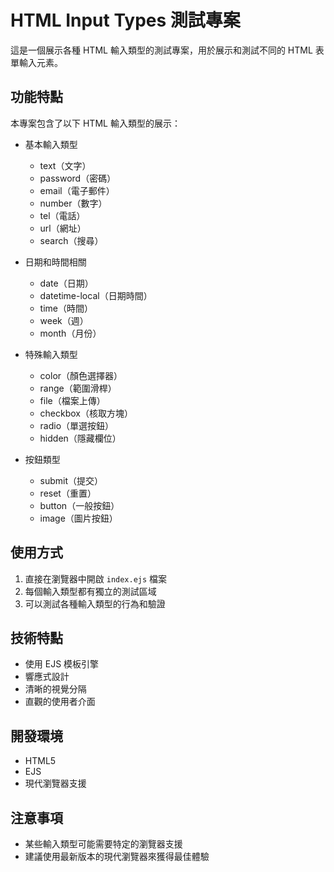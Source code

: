 # HTML Input Types 測試專案

這是一個展示各種 HTML 輸入類型的測試專案，用於展示和測試不同的 HTML 表單輸入元素。

## 功能特點

本專案包含了以下 HTML 輸入類型的展示：

- 基本輸入類型

  - text（文字）
  - password（密碼）
  - email（電子郵件）
  - number（數字）
  - tel（電話）
  - url（網址）
  - search（搜尋）

- 日期和時間相關

  - date（日期）
  - datetime-local（日期時間）
  - time（時間）
  - week（週）
  - month（月份）

- 特殊輸入類型

  - color（顏色選擇器）
  - range（範圍滑桿）
  - file（檔案上傳）
  - checkbox（核取方塊）
  - radio（單選按鈕）
  - hidden（隱藏欄位）

- 按鈕類型
  - submit（提交）
  - reset（重置）
  - button（一般按鈕）
  - image（圖片按鈕）

## 使用方式

1. 直接在瀏覽器中開啟 `index.ejs` 檔案
2. 每個輸入類型都有獨立的測試區域
3. 可以測試各種輸入類型的行為和驗證

## 技術特點

- 使用 EJS 模板引擎
- 響應式設計
- 清晰的視覺分隔
- 直觀的使用者介面

## 開發環境

- HTML5
- EJS
- 現代瀏覽器支援

## 注意事項

- 某些輸入類型可能需要特定的瀏覽器支援
- 建議使用最新版本的現代瀏覽器來獲得最佳體驗
